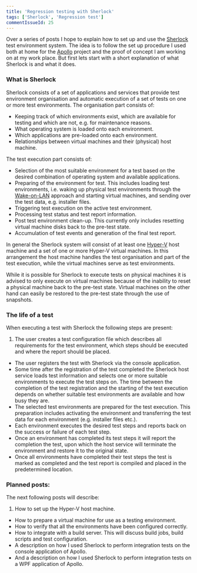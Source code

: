 ```yaml
---
title: 'Regression testing with Sherlock'
tags: ['Sherlock', 'Regression test']
commentIssueId: 25
---
```


Over a series of posts I hope to explain how to set up and use the [Sherlock](/projects/sherlock.html) test environment system. The idea is to follow the set up procedure I used both at home for the [Apollo](/projects/apollo.html) project and the proof of concept I am working on at my work place. But first lets start with a short explanation of what Sherlock is and what it does. 

### What is Sherlock

Sherlock consists of a set of applications and services that provide test environment organisation and automatic execution of a set of tests on one or more test environments. The organisation part consists of:

* Keeping track of which environments exist, which are available for testing and which are not, e.g. for maintenance reasons.
* What operating system is loaded onto each environment.
* Which applications are pre-loaded onto each environment.
* Relationships between virtual machines and their (physical) host machine. 

The test execution part consists of:

* Selection of the most suitable environment for a test based on the desired combination of operating system and available applications.
* Preparing of the environment for test. This includes loading test environments, i.e. waking up physical test environments through the [Wake-on-LAN](http://en.wikipedia.org/wiki/Wake-on-LAN) approach and starting virtual machines, and sending over the test data, e.g. installer files.
* Triggering test execution on the active test environment.
* Processing test status and test report information.
* Post test environment clean-up. This currently only includes resetting virtual machine disks back to the pre-test state.
* Accumulation of test events and generation of the final test report.

In general the Sherlock system will consist of at least one [Hyper-V](http://en.wikipedia.org/wiki/Hyper-V) host machine and a set of one or more Hyper-V virtual machines. In this arrangement the host machine handles the test organisation and part of the test execution, while the virtual machines serve as test environments. 

While it is possible for Sherlock to execute tests on physical machines it is advised to only execute on virtual machines because of the inability to reset a physical machine back to the pre-test state. Virtual machines on the other hand can easily be restored to the pre-test state through the use of snapshots.

### The life of a test

When executing a test with Sherlock the following steps are present: 

1. The user creates a test configuration file which describes all requirements for the test environment, which steps should be executed and where the report should be placed.
* The user registers the test with Sherlock via the console application.
* Some time after the registration of the test completed the Sherlock host service loads test information and selects one or more suitable environments to execute the test steps on. The time between the completion of the test registration and the starting of the test execution depends on whether suitable test environments are available and how busy they are.
* The selected test environments are prepared for the test execution. This preparation includes activating the environment and transferring the test data for each environment (e.g. installer files etc.).
* Each environment executes the desired test steps and reports back on the success or failure of each test step.
* Once an environment has completed its test steps it will report the completion the test, upon which the host service will terminate the environment and restore it to the original state.
* Once all environments have completed their test steps the test is marked as completed and the test report is compiled and placed in the predetermined location.  


### Planned posts: 

The next following posts will describe:

1. How to set up the Hyper-V host machine.
* How to prepare a virtual machine for use as a testing environment.
* How to verify that all the environments have been configured correctly.
* How to integrate with a build server. This will discuss build jobs, build scripts and test configuration.
* A description on how I used Sherlock to perform integration tests on the console application of Apollo.
* And a description on how I used Sherlock to perform integration tests on a WPF application of Apollo.